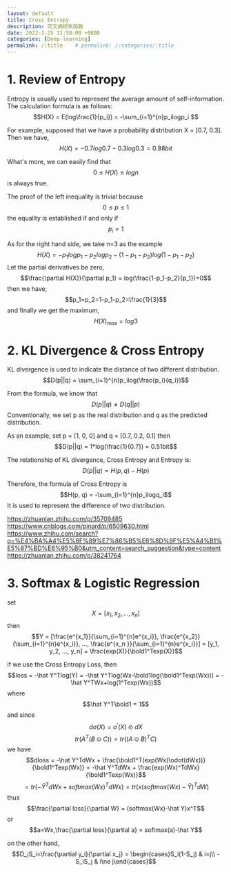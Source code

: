 ```yaml
---
layout: default
title: Cross Entropy
description: 交叉熵损失函数
date: 2022-1-25 11:58:00 +0800
categories: [Deep-learning]
permalink: /:title    # permalink: /:categories/:title
---
```


# 1. Review of Entropy

Entropy is usually used to represent the average amount of self-information. The calculation formula is as follows:
$$H(X) = E(log\frac{1}{p_i}) = -\sum_{i=1}^{n}p_ilogp_i $$

For example, supposed that we have a probability distribution X = [0.7, 0.3]. Then we have,
$$H(X) = -0.7log0.7-0.3log0.3 = 0.88 bit$$

What's more, we can easily find that
$$0\le H(X) \le logn$$
is always true.

The proof of the left inequality is trivial because
$$0\le p\le 1$$
the equality is established if and only if
$$p_i=1$$

As for the right hand side, we take n=3 as the example
$$H(X) = -p_1logp_1-p_2logp_2-(1-p_1-p_2)log(1-p_1-p_2)$$
Let the partial derivatives be zero,
$$\frac{\partial H(X)}{\partial p_1} = log(\frac{1-p_1-p_2}{p_1})=0$$
then we have,
$$p_1=p_2=1-p_1-p_2=\frac{1}{3}$$
and finally we get the maximum,
$$H(X)_{max} = log3$$

# 2. KL Divergence & Cross Entropy

KL divergence is used to indicate the distance of two different distribution.
$$D(p||q) = \sum_{i=1}^{n}p_ilog(\frac{p_i}{q_i})$$

From the formula, we know that 
$$D(p||q) \ne D(q||p)$$
Conventionally, we set p as the real distribution and q as the predicted distribution.

As an example, set p = [1, 0, 0] and q = [0.7, 0.2, 0.1] then 
$$D(p||q) = 1*log(\frac{1}{0.7}) = 0.51bit$$

The relationship of KL divergence, Cross Entropy and Entropy is:
$$D(p||q) = H(p,q) - H(p)$$

Therefore, the formula of Cross Entropy is 
$$H(p, q) = -\sum_{i=1}^{n}p_ilogq_i$$
It is used to represent the difference of two distribution.

https://zhuanlan.zhihu.com/p/35709485
https://www.cnblogs.com/pinard/p/6509630.html
https://www.zhihu.com/search?q=%E4%BA%A4%E5%8F%89%E7%86%B5%E6%8D%9F%E5%A4%B1%E5%87%BD%E6%95%B0&utm_content=search_suggestion&type=content
https://zhuanlan.zhihu.com/p/38241764

# 3. Softmax & Logistic Regression

set$$X = [x_1, x_2, ..., x_n]$$
then$$Y = [\frac{e^{x_1}}{\sum_{i=1}^{n}e^{x_i}}, \frac{e^{x_2}}{\sum_{i=1}^{n}e^{x_i}}, ..., \frac{e^{x_n }}{\sum_{i=1}^{n}e^{x_i}}] = [y_1, y_2, ..., y_n] = \frac{exp(X)}{\bold1^Texp(X)}$$

if we use the Cross Entropy Loss, then
$$loss = -\hat Y^Tlog(Y) = -\hat Y^Tlog(Wx-\bold1log(\bold1^Texp(Wx))) = -\hat Y^TWx+log(1^Texp(Wx))$$
where
$$\hat Y^T\bold1 = 1$$
and since
$$d\sigma(X)=\sigma^{'}(X)\odot dX$$
$$tr(A^T(B\odot C)) = tr((A\odot B)^TC)$$
we have
$$dloss = -\hat Y^TdWx + \frac{\bold1^T(exp(Wx)\odot(dWx))}{\bold1^Texp(Wx)} = -\hat Y^TdWx + \frac{exp(Wx)^TdWx}{\bold1^Texp(Wx)}$$
$$= tr(-\hat Y^TdWx+softmax(Wx)^TdWx)=tr(x(softmax(Wx)-\hat Y)^TdW)$$
thus
$$\frac{\partial loss}{\partial W} = (softmax(Wx)-\hat Y)x^T$$
or
$$a=Wx,\frac{\partial loss}{\partial a} = softmax(a)-\hat Y$$

on the other hand, 
$$D_jS_i=\frac{\partial y_i}{\partial x_j} = \begin{cases}S_i(1-S_j) & i=j\\ -S_iS_j & i\ne j\end{cases}$$
